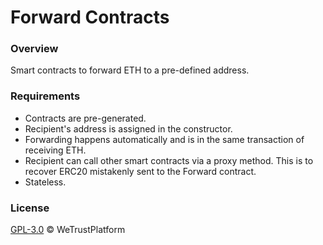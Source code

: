 # Forward Contracts

### Overview
Smart contracts to forward ETH to a pre-defined address.

### Requirements
- Contracts are pre-generated.
- Recipient's address is assigned in the constructor.
- Forwarding happens automatically and is in the same transaction of receiving ETH.
- Recipient can call other smart contracts via a proxy method. This is to recover ERC20 mistakenly sent to the Forward contract.
- Stateless.

### License
[GPL-3.0](https://www.gnu.org/licenses/gpl-3.0.txt) &copy; WeTrustPlatform
